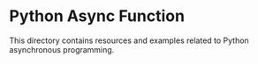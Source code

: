 # Python Async Function

This directory contains resources and examples related to Python asynchronous programming.
